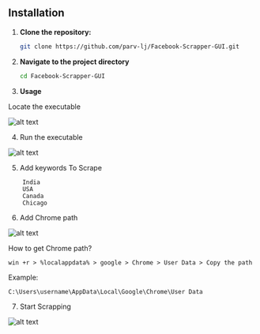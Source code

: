 
## Installation



1. **Clone the repository:**
   ```bash
   git clone https://github.com/parv-lj/Facebook-Scrapper-GUI.git
   ```
2. **Navigate to the project directory**
   ```bash
   cd Facebook-Scrapper-GUI
   ```
3. **Usage**

 Locate the executable

 ![alt text](https://i.ibb.co/MNpxCpL/Screenshot-2024-05-17-121133.jpg)


4. Run the executable

![alt text](https://i.ibb.co/dJ9YZwy/Screenshot-2024-05-17-122227.jpg)


5. Add keywords To Scrape

```examples
    India
    USA
    Canada
    Chicago
```

6. Add Chrome path

![alt text](https://i.ibb.co/BzCMvVj/chom.jpg)

How to get Chrome path?

```
win +r > %localappdata% > google > Chrome > User Data > Copy the path 
```
Example:
```
C:\Users\username\AppData\Local\Google\Chrome\User Data
```

7. Start Scrapping

![alt text](https://i.ibb.co/yhtXVT4/scrap.jpg)

